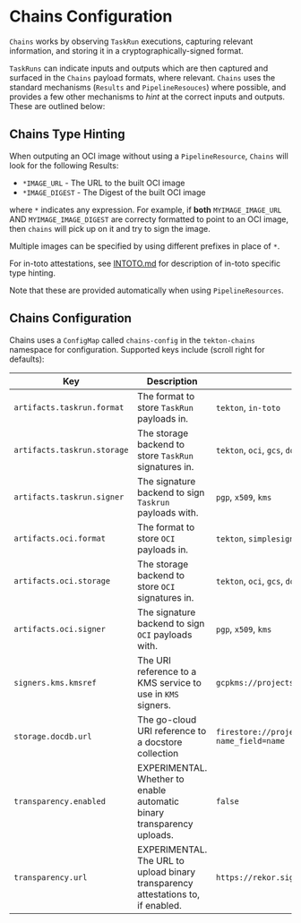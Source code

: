 # Chains Configuration

`Chains` works by observing `TaskRun` executions, capturing relevant information, and storing it in a cryptographically-signed format.

`TaskRuns` can indicate inputs and outputs which are then captured and surfaced in the `Chains` payload formats, where relevant.
`Chains` uses the standard mechanisms (`Results` and `PipelineResouces`) where possible, and provides a few other mechanisms to *hint* at the correct inputs and outputs. These are outlined below:

## Chains Type Hinting

When outputing an OCI image without using a `PipelineResource`, `Chains` will look for the following Results:

* `*IMAGE_URL` - The URL to the built OCI image
* `*IMAGE_DIGEST` - The Digest of the built OCI image

where `*` indicates any expression.
For example, if **both** `MYIMAGE_IMAGE_URL` AND `MYIMAGE_IMAGE_DIGEST` are correcty formatted to point to an OCI image, then `chains` will pick up on it and try to sign the image.

Multiple images can be specified by using different prefixes in place of `*`.


For in-toto attestations, see [INTOTO.md](INTOTO.md) for description
of in-toto specific type hinting.

Note that these are provided automatically when using `PipelineResources`.


## Chains Configuration

Chains uses a `ConfigMap` called `chains-config` in the `tekton-chains` namespace for configuration.
Supported keys include (scroll right for defaults):

| Key | Description | Supported Values | Default |
| --- | --- | --- | --- |
| `artifacts.taskrun.format` | The format to store `TaskRun` payloads in. | `tekton`, `in-toto` | `tekton` |
| `artifacts.taskrun.storage` | The storage backend to store `TaskRun` signatures in. | `tekton`, `oci`, `gcs`, `docdb` | `tekton` |
| `artifacts.taskrun.signer` | The signature backend to sign `Taskrun` payloads with. | `pgp`, `x509`, `kms` | `x509` |
| `artifacts.oci.format` | The format to store `OCI` payloads in. | `tekton`, `simplesigning` | `simplesigning` |
| `artifacts.oci.storage` | The storage backend to store `OCI` signatures in. | `tekton`, `oci`, `gcs`, `docdb` | `oci` |
| `artifacts.oci.signer` | The signature backend to sign `OCI` payloads with. | `pgp`, `x509`, `kms` | `x509` |
| `signers.kms.kmsref` | The URI reference to a KMS service to use in `KMS` signers. | `gcpkms://projects/<project>/locations/<location>/keyRings/<keyring>/cryptoKeys/<key>`| |
| `storage.docdb.url` | The go-cloud URI reference to a docstore collection | `firestore://projects/<project>/databases/(default)/documents/<collection>?name_field=name`| |
| `transparency.enabled` | EXPERIMENTAL. Whether to enable automatic binary transparency uploads. | `false` | |
| `transparency.url` | EXPERIMENTAL. The URL to upload binary transparency attestations to, if enabled. | `https://rekor.sigstore.dev`| |

